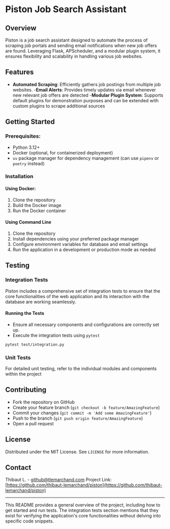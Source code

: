 # Piston Job Search Assistant

## Overview
Piston is a job search assistant designed to automate the process of scraping job portals and sending email notifications when new job offers are found. Leveraging Flask, APScheduler, and a modular plugin system, it ensures flexibility and scalability in handling various job websites.

## Features
- **Automated Scraping**: Efficiently gathers job postings from multiple job websites.
-**Email Alerts**: Provides timely updates via email whenever new relevant job offers are detected
-**Modular Plugin System**: Supports default plugins for demonstration purposes and can be extended with custom plugins to scrape additional sources

## Getting Started
### Prerequisites:
- Python 3.12+
- Docker (optional, for containerized deployment)
- `uv` package manager for dependency management (can use `pipenv` or `poetry` instead)

### Installation
#### Using Docker:
1. Clone the repository
2. Build the Docker image
3. Run the Docker container

#### Using Command Line
1. Clone the repository
2. Install dependencies using your preferred package manager
3. Configure environment variables for database and email settings
4. Run the application in a development or production mode as needed

## Testing
### Integration Tests
Piston includes a comprehensive set of integration tests to ensure that the core functionalities of the web application and its interaction with the database are working seamlessly.

#### Running the Tests
- Ensure all necessary components and configurations are correctly set up.
- Execute the integration tests using `pytest`

```bash
pytest test/integration.py
```

### Unit Tests
For detailed unit testing, refer to the individual modules and components within the project

## Contributing
- Fork the repository on GitHub
- Create your feature branch (`git checkout -b feature/AmazingFeature`)
- Commit your changes (`git commit -m 'Add some AmazingFeature'`)
- Push to the branch (`git push origin feature/AmazingFeature`)
- Open a pull request

## License
Distributed under the MIT License. See `LICENSE` for more information.

## Contact
Thibaut L. - [github@tlemarchand.com](mailto:github@tlemarchand.com)
Project Link: [https://github.com/thibaut-lemarchand/piston](https://github.com/thibaut-lemarchand/piston)

---

This README provides a general overview of the project, including how to get started and run tests. The integration tests section mentions that they exist for verifying the application's core functionalities without delving into specific code snippets.